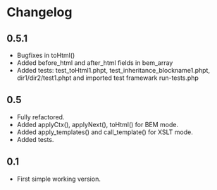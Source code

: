 # Changelog

## 0.5.1
- Bugfixes in toHtml()
- Added before_html and after_html fields in bem_array
- Added tests: test_toHtml1.phpt, test_inheritance_blockname1.phpt, dir1/dir2/test1.phpt and imported test framewark run-tests.php

## 0.5
- Fully refactored.
- Added applyCtx(), applyNext(), toHtml() for BEM mode.
- Added apply_templates() and call_template() for XSLT mode.
- Added tests.

## 0.1
- First simple working version.